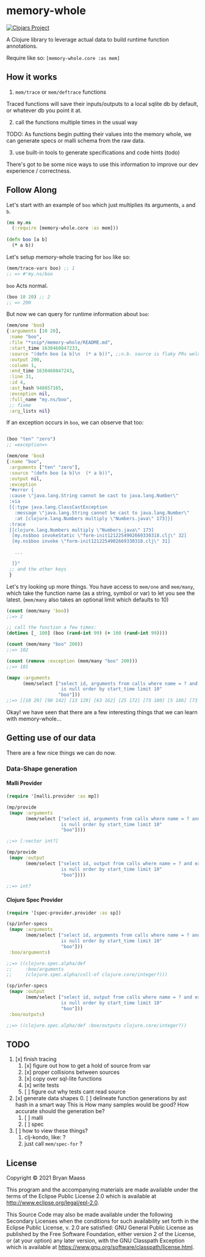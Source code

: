 # memory-whole

[![Clojars Project](https://img.shields.io/clojars/v/net.clojars.escherize/memory-whole.svg)](https://clojars.org/net.clojars.escherize/memory-whole)

A Clojure library to leverage actual data to build runtime function annotations.

Require like so: `[memory-whole.core :as mem]`

## How it works

1. `mem/trace` or `mem/deftrace` functions

Traced functions will save their inputs/outputs to a local sqlite db by default, or whatever db you point it at.

2. call the functions multiple times in the usual way

TODO: As functions begin putting their values into the memory whole, we can generate specs or malli schema from the raw data.

3. use built-in tools to generate specifications and code hints (todo)

There's got to be some nice ways to use this information to improve our dev experience / correctness.

## Follow Along

Let's start with an example of `boo` which just multiplies its arguments, `a` and `b`.

``` clojure
(ns my.ns
  (:require [memory-whole.core :as mem]))
 
(defn boo [a b]
  (* a b))
```

Let's setup memory-whole tracing for `boo` like so:

``` clojure
(mem/trace-vars boo) ;; 1
;; => #'my.ns/boo
```
  
`boo` Acts normal.
  
``` clojure
(boo 10 20) ;; 2
;; => 200
```
  
But now we can query for runtime information about `boo`:
  
``` clojure
(mem/one 'boo)
{:arguments [10 20],
 :name "boo",
 :file "*snip*/memory-whole/README.md",
 :start_time 1630460847233,
 :source "(defn boo [a b]\n  (* a b))", ;;n.b. source is flaky PRs welcome
 :output 200,
 :column 1,
 :end_time 1630460847243,
 :line 31,
 :id 4,
 :ast_hash 948857165,
 :exception nil,
 :full_name "my.ns/boo",
 ;; fixme
 :arg_lists nil}

```

If an exception occurs in `boo`, we can observe that too:

``` clojure

(boo "ten" "zero")
;; =exception=>

(mem/one 'boo)
{:name "boo",
 :arguments ["ten" "zero"],
 :source "(defn boo [a b]\n  (* a b))",
 :output nil,
 :exception
 "#error {
 :cause \"java.lang.String cannot be cast to java.lang.Number\"
 :via
 [{:type java.lang.ClassCastException
   :message \"java.lang.String cannot be cast to java.lang.Number\"
   :at [clojure.lang.Numbers multiply \"Numbers.java\" 173]}]
 :trace
 [[clojure.lang.Numbers multiply \"Numbers.java\" 173]
  [my.ns$boo invokeStatic \"form-init1212254902669330318.clj\" 32]
  [my.ns$boo invoke \"form-init1212254902669330318.clj\" 31]

   ...

  ]}"
 ;; and the other keys
 }
```

Let's try looking up more things. You have access to `mem/one` and `mem/many`, which take the function name (as a string, symbol or var) to let you see the latest. (`mem/many` also takes an optional limit which defaults to 10)

``` clojure
(count (mem/many 'boo))
;;=> 2

;; call the function a few times:
(dotimes [_ 100] (boo (rand-int 99) (+ 100 (rand-int 99))))

(count (mem/many "boo" 200))
;;=> 102

(count (remove :exception (mem/many "boo" 200)))
;;=> 101

(mapv :arguments
      (mem/select ["select id, arguments from calls where name = ? and exception
                    is null order by start_time limit 10"
                   "boo"]))
;;=> [[10 20] [90 142] [13 129] [63 162] [25 172] [73 180] [5 186] [73 150] [92 187] [77 146]]

```

Okay! we have seen that there are a few interesting things that we can learn with memory-whole...

## Getting use of our data

There are a few nice things we can do now.

### Data-Shape generation

#### Malli Provider
``` clojure
(require '[malli.provider :as mp])

(mp/provide
 (mapv :arguments
       (mem/select ["select id, arguments from calls where name = ? and exception
                    is null order by start_time limit 10"
                    "boo"])))

;;=> [:vector int?]

(mp/provide
 (mapv :output
       (mem/select ["select id, output from calls where name = ? and exception
                    is null order by start_time limit 10"
                    "boo"])))

;;=> int?

```

#### Clojure Spec Provider
``` clojure
(require '[spec-provider.provider :as sp])

(sp/infer-specs
 (mapv :arguments
       (mem/select ["select id, arguments from calls where name = ? and exception
                    is null order by start_time limit 10"
                    "boo"]))
 :boo/arguments)

;;=> ((clojure.spec.alpha/def
;;     :boo/arguments
;;     (clojure.spec.alpha/coll-of clojure.core/integer?)))

(sp/infer-specs
 (mapv :output
       (mem/select ["select id, output from calls where name = ? and exception
                    is null order by start_time limit 10"
                    "boo"]))
 :boo/outputs)

;;=> ((clojure.spec.alpha/def :boo/outputs clojure.core/integer?))

```


## TODO

1. [x] finish tracing
   1. [x] figure out how to get a hold of source from var
   2. [x] proper collisions between sources
   3. [x] copy over sql-lite functions
   4. [x] write tests
   5. [ ] figure out why tests cant read source
2. [x] generate data shapes
   0. [ ] delineate function generations by ast hash in a smart way
   This is
   How many samples would be good? How accurate should the generation be? 
   1. [ ] malli
   2. [ ] spec
3. [ ] how to view these things?
   1. clj-kondo, like:  ?
   2. just call `mem/spec-for` ?

## License

Copyright © 2021 Bryan Maass 

This program and the accompanying materials are made available under the
terms of the Eclipse Public License 2.0 which is available at
http://www.eclipse.org/legal/epl-2.0.

This Source Code may also be made available under the following Secondary
Licenses when the conditions for such availability set forth in the Eclipse
Public License, v. 2.0 are satisfied: GNU General Public License as published by
the Free Software Foundation, either version 2 of the License, or (at your
option) any later version, with the GNU Classpath Exception which is available
at https://www.gnu.org/software/classpath/license.html.
